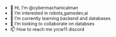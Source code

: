 - 👋 Hi, I’m @cybermachanicalman
- 👀 I’m interested in robots,gamedev,ai
- 🌱 I’m currently learning backend and databases
- 💞️ I’m looking to collaborate on databses
- 📫 How to reach me yrcw11 discord

<!---
cybermachanicalman/cybermachanicalman is a ✨ special ✨ repository because its `README.md` (this file) appears on your GitHub profile.
You can click the Preview link to take a look at your changes.
--->
